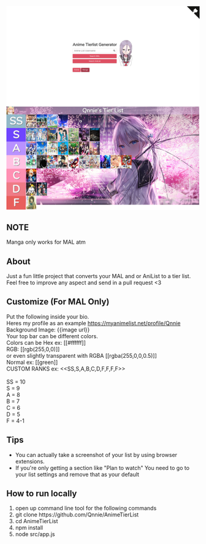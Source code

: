 <img src='src/public/images/HomePreview.png'>
<img src='src/public/images/ListPreview.png'>

NOTE
------------------------------
Manga only works for MAL atm

About
------------------------------
Just a fun little project that converts your MAL and or AniList to a tier list. Feel free to improve any aspect and send in a pull
request <3

Customize (For MAL Only)
------------------------------
Put the following inside your bio. <br> 
Heres my profile as an example https://myanimelist.net/profile/Qnnie <br>
Background Image: {{image url}}
<br>
Your top bar can be different colors. 
<br>
Colors can be Hex ex: [[#ffffff]] 
<br>
RGB: [[rgb(255,0,0)]] 
<br>
or even slightly transparent with RGBA [[rgba(255,0,0,0.5)]] 
<br>
Normal ex: [[green]] 
<br>
CUSTOM RANKS 
ex: <<SS,S,A,B,C,D,F,F,F,F>> <br>
<br>SS = 10
<br>S = 9
<br>A = 8
<br>B = 7
<br>C = 6
<br>D = 5
<br>F = 4-1

Tips
------------------------------
<ul>
    <li>You can actually take a screenshot of your list by using browser extensions.</li>
    <li>If you're only getting a section like "Plan to watch" You need to go to your list settings and remove that as your default</li>
</ul>

How to run locally
------------------------------
<ol>
  <li>open up command line tool for the following commands</li>
  <li>git clone https://github.com/Qnnie/AnimeTierList</li>
  <li>cd AnimeTierList</li>
  <li>npm install</li>
  <li>node src/app.js</li>
</ol>

